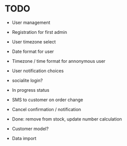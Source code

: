 # TODO

* User management
* Registration for first admin
* User timezone select
* Date format for user
* Timezone / time format for annonymous user
* User notification choices
* socialite login?

* In progress status
* SMS to customer on order change
* Cancel confirmation / notification
* Done: remove from stock, update number calculation

* Customer model?
* Data import

